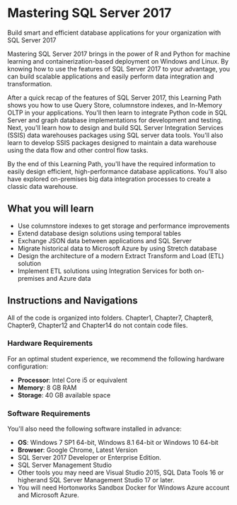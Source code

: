# Mastering SQL Server 2017
Build smart and efficient database applications for your organization with SQL Server 2017

Mastering SQL Server 2017 brings in the power of R and Python for machine learning and containerization-based deployment on Windows and Linux. By knowing how to use the features of SQL Server 2017 to your advantage, you can build scalable applications and easily perform data integration and transformation.

After a quick recap of the features of SQL Server 2017, this Learning Path shows you how to use Query Store, columnstore indexes, and In-Memory OLTP in your applications. You'll then learn to integrate Python code in SQL Server and graph database implementations for development and testing. Next, you'll learn how to design and build SQL Server Integration Services (SSIS) data warehouses packages using SQL server data tools. You'll also learn to develop SSIS packages designed to maintain a data warehouse using the data flow and other control flow tasks. 

By the end of this Learning Path, you'll have the required information to easily design efficient, high-performance database applications. You'll also have explored on-premises big data integration processes to create a classic data warehouse.

## What you will learn

* Use columnstore indexes to get storage and performance improvements
* Extend database design solutions using temporal tables
* Exchange JSON data between applications and SQL Server
* Migrate historical data to Microsoft Azure by using Stretch database
* Design the architecture of a modern Extract Transform and Load (ETL) solution
* Implement ETL solutions using Integration Services for both on-premises and Azure data

## Instructions and Navigations
All of the code is organized into folders. Chapter1, Chapter7, Chapter8, Chapter9, Chapter12 and Chapter14 do not contain code files.

### Hardware Requirements
For an optimal student experience, we recommend the following hardware configuration:
* **Processor**: Intel Core i5 or equivalent
* **Memory**: 8 GB RAM
* **Storage**: 40 GB available space

### Software Requirements
You'll also need the following software installed in advance:
* **OS**: Windows 7 SP1 64-bit, Windows 8.1 64-bit or Windows 10 64-bit
* **Browser**: Google Chrome, Latest Version
* SQL Server 2017 Developer or Enterprise Edition. 
* SQL Server Management Studio
* Other tools you may need are Visual Studio 2015, SQL Data Tools 16 or higherand SQL Server Management Studio 17 or later. 
* You will need Hortonworks Sandbox Docker for Windows Azure account and Microsoft Azure.
